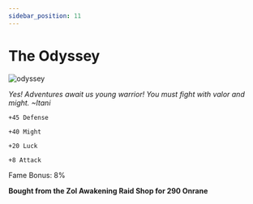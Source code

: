 ```yaml
---
sidebar_position: 11
---
```


# The Odyssey

![odyssey](https://vwiki.valorserver.com/api/item/picture/the%20odyssey)

<i>Yes! Adventures await us young warrior! You must fight with valor and might. ~Itani</i>

    +45 Defense
    
    +40 Might
    
    +20 Luck
    
    +8 Attack
    
Fame Bonus: 8%

**Bought from the Zol Awakening Raid Shop for 290 Onrane**
